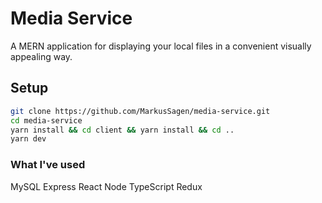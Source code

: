 # Media Service
A MERN application for displaying your local files in a convenient visually appealing way. 


## Setup
```bash
git clone https://github.com/MarkusSagen/media-service.git 
cd media-service 
yarn install && cd client && yarn install && cd ..
yarn dev
```



### What I've used
MySQL
Express
React
Node
TypeScript
Redux






